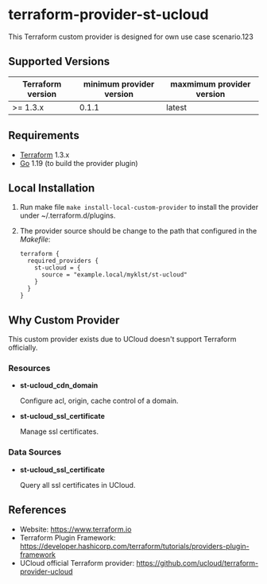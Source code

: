 terraform-provider-st-ucloud
============================

This Terraform custom provider is designed for own use case scenario.123

Supported Versions
------------------

| Terraform version | minimum provider version |maxmimum provider version
| ---- | ---- | ----|
| >= 1.3.x	| 0.1.1	| latest |

Requirements
------------

-	[Terraform](https://www.terraform.io/downloads.html) 1.3.x
-	[Go](https://golang.org/doc/install) 1.19 (to build the provider plugin)

Local Installation
------------------

1. Run make file `make install-local-custom-provider` to install the provider under ~/.terraform.d/plugins.

2. The provider source should be change to the path that configured in the *Makefile*:

    ```
    terraform {
      required_providers {
        st-ucloud = {
          source = "example.local/myklst/st-ucloud"
        }
      }
    }
    ```

Why Custom Provider
-------------------

This custom provider exists due to UCloud doesn't support Terraform officially.

### Resources

- **st-ucloud_cdn_domain**

  Configure acl, origin, cache control of a domain.

- **st-ucloud_ssl_certificate**

  Manage ssl certificates.

### Data Sources

- **st-ucloud_ssl_certificate**

  Query all ssl certificates in UCloud.

References
----------

- Website: https://www.terraform.io
- Terraform Plugin Framework: https://developer.hashicorp.com/terraform/tutorials/providers-plugin-framework
- UCloud official Terraform provider: https://github.com/ucloud/terraform-provider-ucloud

